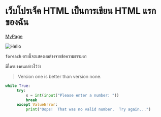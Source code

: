 # เว็บโปรเจ็ค HTML เป็นการเขียน HTML แรกของฉัน


[MyPage](https://thammarat-ai.github.io/cv/)

![Hello](https://thammarat-ai.github.io/cv/images/me3.jpg)

`foreach` ตรงนี้จะแสดงผลต่างจากข้อความธรรมดา

มีใครบางคนกล่าวไว้ว่า

>Version one is better than version none.

```Python
while True:
     try:
         x = int(input("Please enter a number: "))
         break
     except ValueError:
         print("Oops!  That was no valid number.  Try again...")
```
